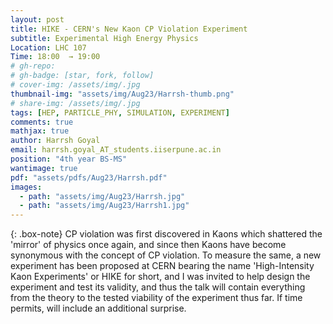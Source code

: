 ```yaml
---
layout: post
title: HIKE - CERN's New Kaon CP Violation Experiment
subtitle: Experimental High Energy Physics
Location: LHC 107
Time: 18:00  → 19:00
# gh-repo:
# gh-badge: [star, fork, follow]
# cover-img: /assets/img/.jpg
thumbnail-img: "assets/img/Aug23/Harrsh-thumb.png"
# share-img: /assets/img/.jpg
tags: [HEP, PARTICLE_PHY, SIMULATION, EXPERIMENT]
comments: true
mathjax: true
author: Harrsh Goyal
email: harrsh.goyal_AT_students.iiserpune.ac.in 
position: "4th year BS-MS"
wantimage: true
pdf: "assets/pdfs/Aug23/Harrsh.pdf"
images:
  - path: "assets/img/Aug23/Harrsh.jpg"
  - path: "assets/img/Aug23/Harrsh1.jpg"
---
```

{: .box-note}
CP violation was first discovered in Kaons which shattered the 'mirror' of physics once again, and since then Kaons have become synonymous with the concept of CP violation. To measure the same, a new experiment has been proposed at CERN bearing the name 'High-Intensity Kaon Experiments' or HIKE for short, and I was invited to help design the experiment and test its validity, and thus the talk will contain everything from the theory to the tested viability of the experiment thus far. If time permits, will include an additional surprise.